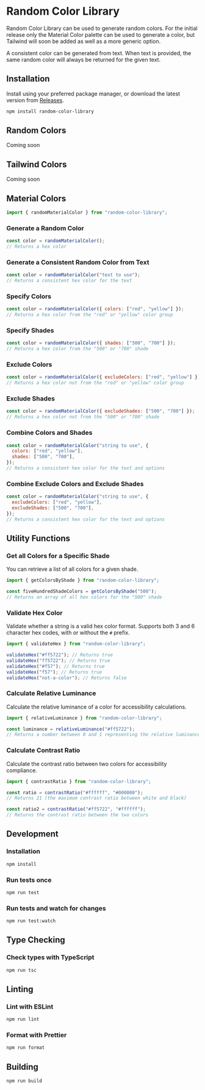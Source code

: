 # Random Color Library

Random Color Library can be used to generate random colors. For the initial release only the Material Color palette can be used to generate a color, but Tailwind will soon be added as well as a more generic option.

A consistent color can be generated from text. When text is provided, the same random color will always be returned for the given text.

## Installation

Install using your preferred package manager, or download the latest version from [Releases](https://github.com/lucaseverett/random-color-library/releases).

```bash
npm install random-color-library
```

## Random Colors

Coming soon

## Tailwind Colors

Coming soon

## Material Colors

```javascript
import { randomMaterialColor } from "random-color-library";
```

### Generate a Random Color

```javascript
const color = randomMaterialColor();
// Returns a hex color
```

### Generate a Consistent Random Color from Text

```javascript
const color = randomMaterialColor("text to use");
// Returns a consistent hex color for the text
```

### Specify Colors

```javascript
const color = randomMaterialColor({ colors: ["red", "yellow"] });
// Returns a hex color from the "red" or "yellow" color group
```

### Specify Shades

```javascript
const color = randomMaterialColor({ shades: ["500", "700"] });
// Returns a hex color from the "500" or "700" shade
```

### Exclude Colors

```javascript
const color = randomMaterialColor({ excludeColors: ["red", "yellow"] });
// Returns a hex color not from the "red" or "yellow" color group
```

### Exclude Shades

```javascript
const color = randomMaterialColor({ excludeShades: ["500", "700"] });
// Returns a hex color not from the "500" or "700" shade
```

### Combine Colors and Shades

```javascript
const color = randomMaterialColor("string to use", {
  colors: ["red", "yellow"],
  shades: ["500", "700"],
});
// Returns a consistent hex color for the text and options
```

### Combine Exclude Colors and Exclude Shades

```javascript
const color = randomMaterialColor("string to use", {
  excludeColors: ["red", "yellow"],
  excludeShades: ["500", "700"],
});
// Returns a consistent hex color for the text and options
```

## Utility Functions

### Get all Colors for a Specific Shade

You can retrieve a list of all colors for a given shade.

```javascript
import { getColorsByShade } from "random-color-library";

const fiveHundredShadeColors = getColorsByShade("500");
// Returns an array of all hex colors for the "500" shade
```

### Validate Hex Color

Validate whether a string is a valid hex color format. Supports both 3 and 6 character hex codes, with or without the `#` prefix.

```javascript
import { validateHex } from "random-color-library";

validateHex("#ff5722"); // Returns true
validateHex("ff5722"); // Returns true
validateHex("#f57"); // Returns true
validateHex("f57"); // Returns true
validateHex("not-a-color"); // Returns false
```

### Calculate Relative Luminance

Calculate the relative luminance of a color for accessibility calculations.

```javascript
import { relativeLuminance } from "random-color-library";

const luminance = relativeLuminance("#ff5722");
// Returns a number between 0 and 1 representing the relative luminance
```

### Calculate Contrast Ratio

Calculate the contrast ratio between two colors for accessibility compliance.

```javascript
import { contrastRatio } from "random-color-library";

const ratio = contrastRatio("#ffffff", "#000000");
// Returns 21 (the maximum contrast ratio between white and black)

const ratio2 = contrastRatio("#ff5722", "#ffffff");
// Returns the contrast ratio between the two colors
```

## Development

### Installation

```sh
npm install
```

### Run tests once

```sh
npm run test
```

### Run tests and watch for changes

```sh
npm run test:watch
```

## Type Checking

### Check types with TypeScript

```sh
npm run tsc
```

## Linting

### Lint with ESLint

```sh
npm run lint
```

### Format with Prettier

```sh
npm run format
```

## Building

```sh
npm run build
```
